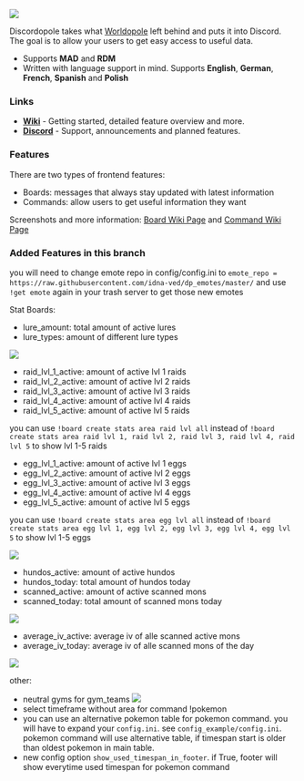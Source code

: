 ![](https://media.discordapp.net/attachments/523253670700122144/694301358018396202/dp_maybee.png)

Discordopole takes what [Worldopole](https://github.com/brusselopole/Worldopole) left behind and puts it into Discord. The goal is to allow your users to get easy access to useful data.

- Supports **MAD** and **RDM**
- Written with language support in mind. Supports **English**, **German**, **French**, **Spanish** and **Polish**

### Links
- [**Wiki**](https://github.com/ccev/Discordopole/wiki) - Getting started, detailed feature overview and more.
- [**Discord**](https://discord.gg/cnT8Dmz) - Support, announcements and planned features.

### Features
There are two types of frontend features:
- Boards: messages that always stay updated with latest information
- Commands: allow users to get useful information they want

Screenshots and more information: [Board Wiki Page](https://github.com/ccev/Discordopole/wiki/Boards) and [Command Wiki Page](https://github.com/ccev/Discordopole/wiki/Commands)

### Added Features in this branch
you will need to change emote repo in config/config.ini to `emote_repo = https://raw.githubusercontent.com/idna-ved/dp_emotes/master/` and use `!get emote` again in your trash server to get those new emotes

Stat Boards:
- lure_amount: total amount of active lures
- lure_types: amount of different lure types

![](http://puu.sh/FKtb3/a2c953f2a8.png)

- raid_lvl_1_active: amount of active lvl 1 raids
- raid_lvl_2_active: amount of active lvl 2 raids
- raid_lvl_3_active: amount of active lvl 3 raids
- raid_lvl_4_active: amount of active lvl 4 raids
- raid_lvl_5_active: amount of active lvl 5 raids

you can use `!board create stats area raid lvl all` instead of `!board create stats area raid lvl 1, raid lvl 2, raid lvl 3, raid lvl 4, raid lvl 5` to show lvl 1-5 raids

- egg_lvl_1_active: amount of active lvl 1 eggs
- egg_lvl_2_active: amount of active lvl 2 eggs
- egg_lvl_3_active: amount of active lvl 3 eggs
- egg_lvl_4_active: amount of active lvl 4 eggs
- egg_lvl_5_active: amount of active lvl 5 eggs

you can use `!board create stats area egg lvl all` instead of `!board create stats area egg lvl 1, egg lvl 2, egg lvl 3, egg lvl 4, egg lvl 5` to show lvl 1-5 eggs

![](http://puu.sh/FKteB/14f6d3ffdd.png)

- hundos_active: amount of active hundos
- hundos_today: total amount of hundos today
- scanned_active: amount of active scanned mons
- scanned_today: total amount of scanned mons today

![](http://puu.sh/FKvvn/a37a768f4b.png)

- average_iv_active: average iv of alle scanned active mons
- average_iv_today: average iv of alle scanned mons of the day

![](http://puu.sh/FKVDP/89f0f29eac.png)

other:
- neutral gyms for gym_teams ![](http://puu.sh/FKtrr/d7ff1ccf4c.png)
- select timeframe without area for command !pokemon
- you can use an alternative pokemon table for pokemon command. you will have to expand your `config.ini`. see `config_example/config.ini`. pokemon command will use alternative table, if timespan start is older than oldest pokemon in main table. 
- new config option `show_used_timespan_in_footer`. if True, footer will show everytime used timespan for pokemon command